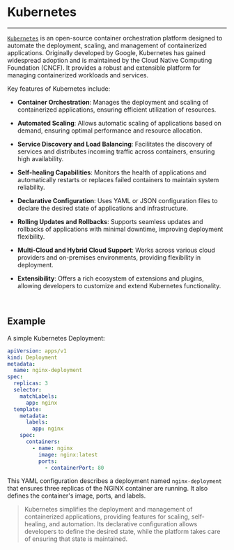 # Kubernetes

---

[`Kubernetes`](https://kubernetes.io/) is an open-source container orchestration platform designed to automate the deployment, scaling, and management of containerized applications. Originally developed by Google, Kubernetes has gained widespread adoption and is maintained by the Cloud Native Computing Foundation (CNCF). It provides a robust and extensible platform for managing containerized workloads and services.

Key features of Kubernetes include:

- **Container Orchestration**: Manages the deployment and scaling of containerized applications, ensuring efficient utilization of resources.

- **Automated Scaling**: Allows automatic scaling of applications based on demand, ensuring optimal performance and resource allocation.

- **Service Discovery and Load Balancing**: Facilitates the discovery of services and distributes incoming traffic across containers, ensuring high availability.

- **Self-healing Capabilities**: Monitors the health of applications and automatically restarts or replaces failed containers to maintain system reliability.

- **Declarative Configuration**: Uses YAML or JSON configuration files to declare the desired state of applications and infrastructure.

- **Rolling Updates and Rollbacks**: Supports seamless updates and rollbacks of applications with minimal downtime, improving deployment flexibility.

- **Multi-Cloud and Hybrid Cloud Support**: Works across various cloud providers and on-premises environments, providing flexibility in deployment.

- **Extensibility**: Offers a rich ecosystem of extensions and plugins, allowing developers to customize and extend Kubernetes functionality.

<br/>

## Example

A simple Kubernetes Deployment:

```yaml
apiVersion: apps/v1
kind: Deployment
metadata:
  name: nginx-deployment
spec:
  replicas: 3
  selector:
    matchLabels:
      app: nginx
  template:
    metadata:
      labels:
        app: nginx
    spec:
      containers:
        - name: nginx
          image: nginx:latest
          ports:
            - containerPort: 80
```

This YAML configuration describes a deployment named `nginx-deployment` that ensures three replicas of the NGINX container are running. It also defines the container's image, ports, and labels.

> Kubernetes simplifies the deployment and management of containerized applications, providing features for scaling, self-healing, and automation. Its declarative configuration allows developers to define the desired state, while the platform takes care of ensuring that state is maintained.
